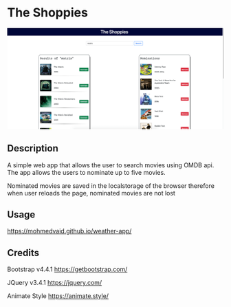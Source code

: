 # The Shoppies

<img alt="Weather App" src="assets/theshoppies-preview-compressed.png" width=1000>


## Description
A simple web app that allows the user to search movies using OMDB api. The app allows the users to nominate up to five movies.

Nominated movies are saved in the localstorage of the browser therefore when user reloads the page, nominated movies are not lost

## Usage
https://mohmedvaid.github.io/weather-app/


## Credits

Bootstrap v4.4.1 https://getbootstrap.com/

JQuery v3.4.1 https://jquery.com/

Animate Style https://animate.style/
